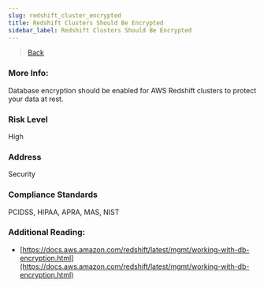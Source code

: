 ```yaml
---
slug: redshift_cluster_encrypted
title: Redshift Clusters Should Be Encrypted
sidebar_label: Redshift Clusters Should Be Encrypted
---
```

> [Back](../../redshiftmonitoring)

### More Info:
Database encryption should be enabled for AWS Redshift clusters to protect your data at rest.

### Risk Level
High

### Address
Security

### Compliance Standards
PCIDSS, HIPAA, APRA, MAS, NIST

### Additional Reading:
- [https://docs.aws.amazon.com/redshift/latest/mgmt/working-with-db-encryption.html](https://docs.aws.amazon.com/redshift/latest/mgmt/working-with-db-encryption.html) 

